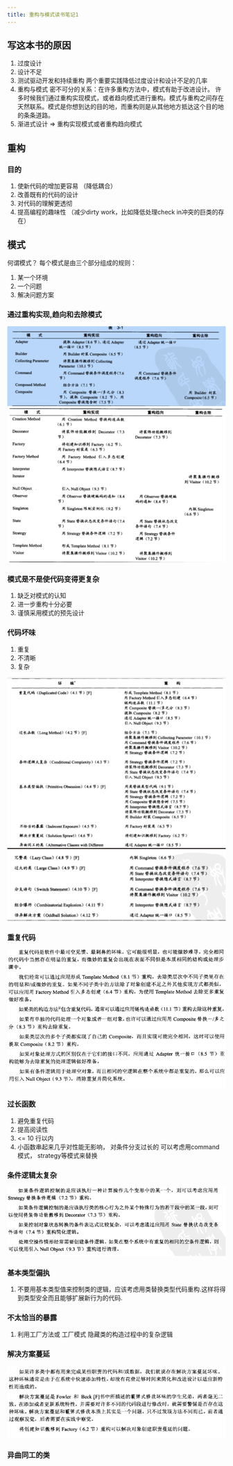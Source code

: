 ```yaml
---
title: 重构与模式读书笔记1
---
```

## 写这本书的原因
1. 过度设计
2. 设计不足
3. 测试驱动开发和持续重构 两个重要实践降低过度设计和设计不足的几率
4. 重构与模式 密不可分的关系：在许多重构方法中，模式有助于改进设计。 许多时候我们通过重构实现模式，或者趋向模式进行重构。模式与重构之间存在天然联系。模式是你想到达的目的地，而重构则是从其他地方抵达这个目的地的条条道路。 
5. 渐进式设计 => 重构实现模式或者重构趋向模式


## 重构
### 目的
1. 使新代码的增加更容易 （降低耦合）
2. 改善既有的代码的设计 
3. 对代码的理解更透彻 
4. 提高编程的趣味性 （减少dirty work，比如降低处理check in冲突的巨类的存在）

## 模式
何谓模式？
每个模式是由三个部分组成的规则：
1. 某一个环境
2. 一个问题
3. 解决问题方案

### 通过重构实现,趋向和去除模式
![](./模式与重构1.png)
![](./模式与重构2.png)
### 模式是不是使代码变得更复杂
1. 缺乏对模式的认知
2. 进一步重构十分必要
3. 谨慎采用模式的预先设计

### 代码坏味
1. 重复
2. 不清晰
3. 复杂

![](./代码异味1.png)
![](./代码异味2.png)


### 重复代码
![](./duplicate_code1.PNG)

### 过长函数
1. 避免重复代码
2. 提高阅读性
3. <= 10 行以内
4. 小函数串起来几乎对性能无影响， 对条件分支过长的 可以考虑用command 模式， strategy等模式来替换

### 条件逻辑太复杂
![](./complex_condition.PNG)

### 基本类型偏执
1. 不要用基本类型值来控制类的逻辑，应该考虑用类替换类型代码重构.这样将得到类型安全而且能够扩展新行为的代码.

### 不太恰当的暴露
1. 利用工厂方法或 工厂模式 隐藏类的构造过程中的复杂逻辑

### 解决方案蔓延
![](./solution_sprawl.PNG)

### 异曲同工的类



